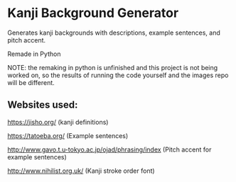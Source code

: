 # Kanji Background Generator
Generates kanji backgrounds with descriptions, example sentences, and pitch accent.

Remade in Python

NOTE: the remaking in python is unfinished and this project is not being worked on, so the results of running the code yourself and the images repo will be different.

## Websites used:
https://jisho.org/ (kanji definitions)

https://tatoeba.org/ (Example sentences)

http://www.gavo.t.u-tokyo.ac.jp/ojad/phrasing/index (Pitch accent for example sentences)

http://www.nihilist.org.uk/ (Kanji stroke order font)
